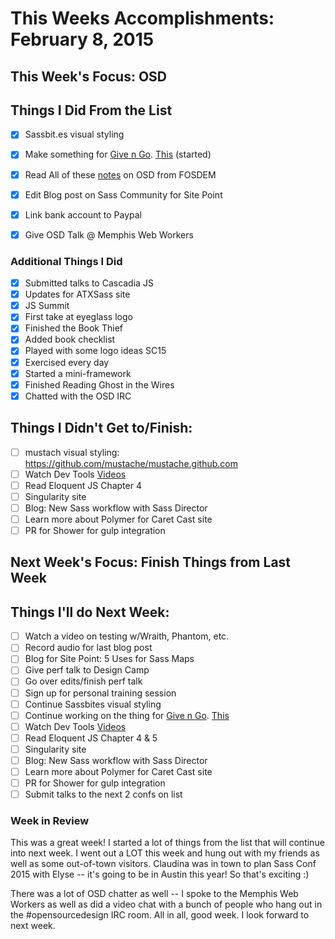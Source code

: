 # This Weeks Accomplishments: February 8, 2015

## This Week's Focus: OSD

## Things I Did From the List
- [x] Sassbit.es visual styling
- [x] Make something for [Give n Go](http://give-n-go.co/). [This](https://dribbble.com/shots/1925708-Emojis?list=searches&tag=emojis&offset=0) (started)
- [x] Read All of these [notes](http://www.yoroy.com/tag/fosdem2015) on OSD from FOSDEM
- [x] Edit Blog post on Sass Community for Site Point
- [x] Link bank account to Paypal
- [x] Give OSD Talk @ Memphis Web Workers


### Additional Things I Did

- [x] Submitted talks to Cascadia JS
- [x] Updates for ATXSass site
- [x] JS Summit
- [x] First take at eyeglass logo
- [x] Finished the Book Thief
- [x] Added book checklist
- [x] Played with some logo ideas SC15
- [x] Exercised every day
- [x] Started a mini-framework
- [x] Finished Reading Ghost in the Wires
- [x] Chatted with the OSD IRC

## Things I Didn't Get to/Finish:

- [ ] mustach visual styling: https://github.com/mustache/mustache.github.com
- [ ] Watch Dev Tools [Videos](http://discover-devtools.codeschool.com/)
- [ ] Read Eloquent JS Chapter 4
- [ ] Singularity site
- [ ] Blog: New Sass workflow with Sass Director
- [ ] Learn more about Polymer for Caret Cast site
- [ ] PR for Shower for gulp integration

## Next Week's Focus: Finish Things from Last Week

## Things I'll do Next Week:

- [ ] Watch a video on testing w/Wraith, Phantom, etc.
- [ ] Record audio for last blog post
- [ ] Blog for Site Point: 5 Uses for Sass Maps
- [ ] Give perf talk to Design Camp
- [ ] Go over edits/finish perf talk
- [ ] Sign up for personal training session
- [ ] Continue Sassbites visual styling
- [ ] Continue working on the thing for [Give n Go](http://give-n-go.co/). [This](https://dribbble.com/shots/1925708-Emojis?list=searches&tag=emojis&offset=0)
- [ ] Watch Dev Tools [Videos](http://discover-devtools.codeschool.com/)
- [ ] Read Eloquent JS Chapter 4 & 5
- [ ] Singularity site
- [ ] Blog: New Sass workflow with Sass Director
- [ ] Learn more about Polymer for Caret Cast site
- [ ] PR for Shower for gulp integration
- [ ] Submit talks to the next 2 confs on list

### Week in Review

This was a great week! I started a lot of things from the list that will continue into next week. I went out a LOT this week and hung out with my friends as well as some out-of-town visitors. Claudina was in town to plan Sass Conf 2015 with Elyse -- it's going to be in Austin this year! So that's exciting :)

There was a lot of OSD chatter as well -- I spoke to the Memphis Web Workers as well as did a video chat with a bunch of people who hang out in the #opensourcedesign IRC room. All in all, good week. I look forward to next week.

